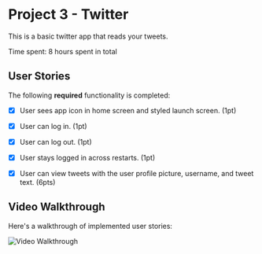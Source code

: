 # Project 3 - Twitter

This is a basic twitter app that reads your tweets.

Time spent: 8 hours spent in total

## User Stories

The following **required** functionality is completed:

- [x] User sees app icon in home screen and styled launch screen. (1pt)
- [x] User can log in. (1pt)
- [x] User can log out. (1pt)
- [x] User stays logged in across restarts. (1pt)
- [x] User can view tweets with the user profile picture, username, and tweet text. (6pts)


## Video Walkthrough

Here's a walkthrough of implemented user stories:

<img src='http://g.recordit.co/NqZ5JGGcWp.gif' title='Video Walkthrough' width='' alt='Video Walkthrough' />

